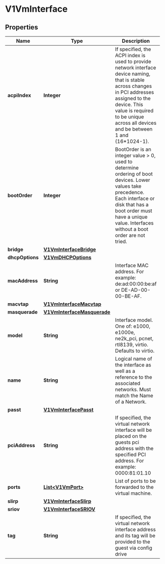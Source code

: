 # V1VmInterface

## Properties
Name | Type | Description | Notes
------------ | ------------- | ------------- | -------------
**acpiIndex** | **Integer** | If specified, the ACPI index is used to provide network interface device naming, that is stable across changes in PCI addresses assigned to the device. This value is required to be unique across all devices and be between 1 and (16*1024-1). |  [optional]
**bootOrder** | **Integer** | BootOrder is an integer value &gt; 0, used to determine ordering of boot devices. Lower values take precedence. Each interface or disk that has a boot order must have a unique value. Interfaces without a boot order are not tried. |  [optional]
**bridge** | [**V1VmInterfaceBridge**](V1VmInterfaceBridge.md) |  |  [optional]
**dhcpOptions** | [**V1VmDHCPOptions**](V1VmDHCPOptions.md) |  |  [optional]
**macAddress** | **String** | Interface MAC address. For example: de:ad:00:00:be:af or DE-AD-00-00-BE-AF. |  [optional]
**macvtap** | [**V1VmInterfaceMacvtap**](V1VmInterfaceMacvtap.md) |  |  [optional]
**masquerade** | [**V1VmInterfaceMasquerade**](V1VmInterfaceMasquerade.md) |  |  [optional]
**model** | **String** | Interface model. One of: e1000, e1000e, ne2k_pci, pcnet, rtl8139, virtio. Defaults to virtio. |  [optional]
**name** | **String** | Logical name of the interface as well as a reference to the associated networks. Must match the Name of a Network. | 
**passt** | [**V1VmInterfacePasst**](V1VmInterfacePasst.md) |  |  [optional]
**pciAddress** | **String** | If specified, the virtual network interface will be placed on the guests pci address with the specified PCI address. For example: 0000:81:01.10 |  [optional]
**ports** | [**List&lt;V1VmPort&gt;**](V1VmPort.md) | List of ports to be forwarded to the virtual machine. |  [optional]
**slirp** | [**V1VmInterfaceSlirp**](V1VmInterfaceSlirp.md) |  |  [optional]
**sriov** | [**V1VmInterfaceSRIOV**](V1VmInterfaceSRIOV.md) |  |  [optional]
**tag** | **String** | If specified, the virtual network interface address and its tag will be provided to the guest via config drive |  [optional]
